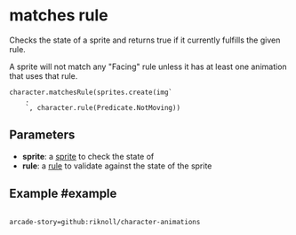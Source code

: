 # matches rule

Checks the state of a sprite and returns true if it currently fulfills the given rule.

A sprite will not match any "Facing" rule unless it has at least one animation that uses that rule.

```sig
character.matchesRule(sprites.create(img`
    .
    `, character.rule(Predicate.NotMoving))
```

## Parameters

* **sprite**: a [sprite](/types/sprite) to check the state of
* **rule**: a [rule](./rule) to validate against the state of the sprite

## Example #example


```blocks

```

```package
arcade-story=github:riknoll/character-animations
```
